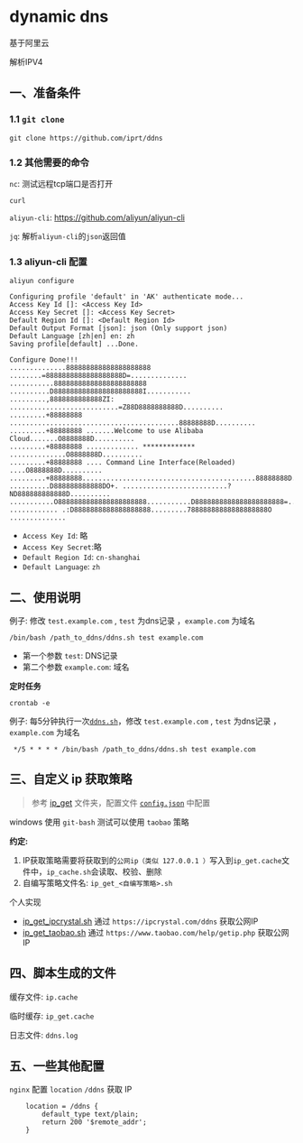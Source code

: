 # dynamic dns

基于阿里云

解析IPV4

## 一、准备条件

### 1.1 `git clone`

```shell
git clone https://github.com/iprt/ddns
```

### 1.2 其他需要的命令

`nc`: 测试远程tcp端口是否打开

`curl`

`aliyun-cli`: https://github.com/aliyun/aliyun-cli

`jq`: 解析`aliyun-cli`的`json`返回值

### 1.3 aliyun-cli 配置

```shell
aliyun configure 
```

```text
Configuring profile 'default' in 'AK' authenticate mode...
Access Key Id []: <Access Key Id>
Access Key Secret []: <Access Key Secret>
Default Region Id []: <Default Region Id>
Default Output Format [json]: json (Only support json)
Default Language [zh|en] en: zh
Saving profile[default] ...Done.

Configure Done!!!
..............888888888888888888888 ........=8888888888888888888D=..............
...........88888888888888888888888 ..........D8888888888888888888888I...........
.........,8888888888888ZI: ...........................=Z88D8888888888D..........
.........+88888888 ..........................................88888888D..........
.........+88888888 .......Welcome to use Alibaba Cloud.......O8888888D..........
.........+88888888 ............. ************* ..............O8888888D..........
.........+88888888 .... Command Line Interface(Reloaded) ....O8888888D..........
.........+88888888...........................................88888888D..........
..........D888888888888DO+. ..........................?ND888888888888D..........
...........O8888888888888888888888...........D8888888888888888888888=...........
............ .:D8888888888888888888.........78888888888888888888O ..............
```

- `Access Key Id`: 略
- `Access Key Secret`:略
- `Default Region Id`: `cn-shanghai`
- `Default Language`: `zh`

## 二、使用说明

例子: 修改 `test.example.com` , `test` 为dns记录 ，`example.com` 为域名

```shell
/bin/bash /path_to_ddns/ddns.sh test example.com 
```

- 第一个参数 `test`: DNS记录
- 第二个参数 `example.com`: 域名

**定时任务**

```shell
crontab -e
```

例子: 每5分钟执行一次[`ddns.sh`](ddns.sh)，修改 `test.example.com` , `test` 为dns记录 ，`example.com` 为域名

```text
 */5 * * * * /bin/bash /path_to_ddns/ddns.sh test example.com 
```

## 三、自定义 ip 获取策略

> 参考 [ip_get](ip_get) 文件夹，配置文件 [`config.json`](config.json) 中配置

windows 使用 `git-bash` 测试可以使用 `taobao` 策略

**约定:**

1. IP获取策略需要将获取到的`公网ip（类似 127.0.0.1 ）`写入到`ip_get.cache`文件中，`ip_cache.sh`会读取、校验、删除
2. 自编写策略文件名: `ip_get_<自编写策略>.sh`

个人实现

- [ip_get_ipcrystal.sh](ip_get/ip_get_ipcrystal.sh) 通过 `https://ipcrystal.com/ddns` 获取公网IP
- [ip_get_taobao.sh](ip_get/ip_get_taobao.sh) 通过 `https://www.taobao.com/help/getip.php` 获取公网IP

## 四、脚本生成的文件

缓存文件: `ip.cache`

临时缓存: `ip_get.cache`

日志文件: `ddns.log`

## 五、一些其他配置

`nginx` 配置 `location` `/ddns` 获取 IP

```nginx configuration
    location = /ddns {
        default_type text/plain;
        return 200 '$remote_addr';
    }
```
